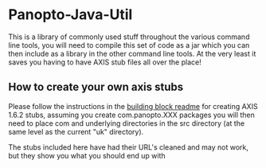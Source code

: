 Panopto-Java-Util
=================

This is a library of commonly used stuff throughout the various command line tools, you will need to compile this set of code as a jar which you can then include as a library in the other command line tools. At the very least it saves you having to have AXIS stub files all over the place!

How to create your own axis stubs
---------------------------------

Please follow the instructions in the [building block readme](https://github.com/andmar8/Blackboard-9.1-Plugin-for-Panopto/blob/master/README.md) for creating AXIS 1.6.2 stubs, assuming you create com.panopto.XXX packages you will then need to place com and underlying directories in the src directory (at the same level as the current "uk" directory).

The stubs included here have had their URL's cleaned and may not work, but they show you what you should end up with

